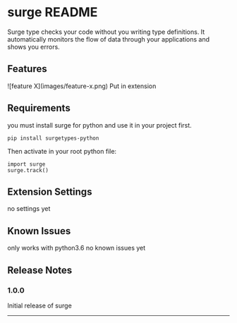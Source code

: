 # surge README

Surge type checks your code without you writing type definitions. It automatically monitors the flow of data through your applications and shows you errors.

## Features

\!\[feature X\]\(images/feature-x.png\)
Put in extension

## Requirements

you must install surge for python and use it in your project first.
```
pip install surgetypes-python
```
Then activate in your root python file:
```
import surge
surge.track()
```

## Extension Settings

no settings yet

## Known Issues
only works with python3.6
no known issues yet
## Release Notes

### 1.0.0

Initial release of surge

--------------------------------------------------------------